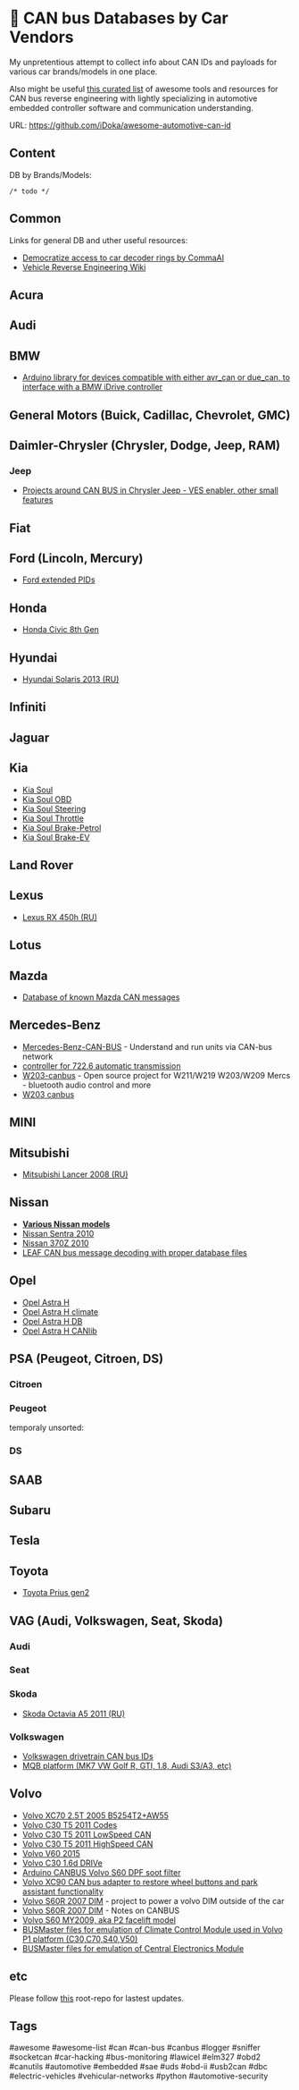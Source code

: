 # :blue_car: CAN bus Databases by Car Vendors

My unpretentious attempt to collect info about CAN IDs and payloads for various car brands/models in one place.

Also might be useful [this curated list](https://github.com/iDoka/awesome-canbus) of awesome tools and resources for CAN bus reverse engineering with lightly specializing in automotive embedded controller software and communication understanding.

URL: https://github.com/iDoka/awesome-automotive-can-id

## Content

DB by Brands/Models:

```
/* todo */
```


## Common

Links for general DB and uther useful resources:

* [Democratize access to car decoder rings by CommaAI](https://github.com/commaai/opendbc)
* [Vehicle Reverse Engineering Wiki](https://vehicle-reverse-engineering.fandom.com/wiki/Vehicle_Reverse_Engineering_Wiki)



## Acura



## Audi



## BMW

* [Arduino library for devices compatible with either avr_can or due_can, to interface with a BMW iDrive controller](https://github.com/thatdamnranga/iDrive)


## General Motors (Buick, Cadillac, Chevrolet, GMC)



## Daimler-Chrysler (Chrysler, Dodge, Jeep, RAM)

### Jeep

* [Projects around CAN BUS in Chrysler Jeep - VES enabler, other small features](https://github.com/latonita/jeep-canbus)

## Fiat



## Ford (Lincoln, Mercury)

* [Ford extended PIDs](https://knowhow.windstar-club.de/index.php/PID-Codes)

## Honda

* [Honda Civic 8th Gen](https://github.com/Knio/carhack/blob/master/Cars/Honda.markdown)


## Hyundai

* [Hyundai Solaris 2013 (RU)](https://www.drive2.ru/b/522073135831319435/)

## Infiniti

## Jaguar

## Kia

* [Kia Soul](https://github.com/PolySync/OSCC)
* [Kia Soul OBD](https://github.com/PolySync/oscc/wiki/Firmware-OBD)
* [Kia Soul Steering](https://github.com/PolySync/oscc/wiki/Firmware-Steering)
* [Kia Soul Throttle](https://github.com/PolySync/oscc/wiki/Firmware-Throttle)
* [Kia Soul Brake-Petrol](https://github.com/PolySync/oscc/wiki/Firmware-Brake-%28Petrol%29)
* [Kia Soul Brake-EV](https://github.com/PolySync/oscc/wiki/Firmware-Brake-%28EV%29)



## Land Rover

## Lexus


* [Lexus RX 450h (RU)](https://habr.com/ru/post/450140/)



## Lotus

## Mazda

* [Database of known Mazda CAN messages](https://github.com/majbthrd/MazdaCANbus)

## Mercedes-Benz

* [Mercedes-Benz-CAN-BUS](https://github.com/dvjcodec/Mercedes-Benz-CAN-BUS) - Understand and run units via CAN-bus network
* [controller for 722.6 automatic transmission](https://github.com/mkovero/7226ctrl)
* [W203-canbus](https://github.com/rnd-ash/W203-canbus) - Open source project for W211/W219 W203/W209 Mercs - bluetooth audio control and more
* [W203 canbus](https://docs.google.com/spreadsheets/d/1krPDmjjwmlta4jAVcDMoWbseAokUYnBAHn67pOo00C0/edit#gid=2038710733)


## MINI

## Mitsubishi

* [Mitsubishi Lancer 2008 (RU)](https://habr.com/ru/post/448658/)


## Nissan

* [**Various Nissan models**](https://docs.google.com/spreadsheets/d/1EHa4R85BttuY4JZ-EnssH4YZddpsDVu6rUFm0P7ouwg/edit#gid=1)
* [Nissan Sentra 2010](https://github.com/jackm/carhack/blob/master/nissan.md)
* [Nissan 370Z 2010](https://github.com/Knio/carhack/blob/master/Cars/Nissan.markdown)
* [LEAF CAN bus message decoding with proper database files](https://github.com/dalathegreat/leaf_can_bus_messages)


## Opel

* [Opel Astra H](https://github.com/alex161rus/Opel-Astra-H)
* [Opel Astra H climate](https://github.com/megadrifter/AstraH_climate/blob/master/AstraH_climate.ino)
* [Opel Astra H DB](https://github.com/Trueffelwurm/Car-CAN-Message-DB)
* [Opel Astra H CANlib](https://github.com/megadrifter/astra-can-lib)


## PSA (Peugeot, Citroen, DS)

### Citroen

### Peugeot

temporaly unsorted:

<!--

* https://github.com/ludwig-v
* https://github.com/ludwig-v/psa-seedkey-algorithm
* https://github.com/prototux/PSA-RE
* https://github.com/prototux/PSA-RE/blob/master/sandbox/uds_auth_algorithm.c
* https://github.com/prototux/PSA-RE/blob/master/sandbox/immobilizer_algorithm.c
* https://github.com/morcibacsi?tab=repositories

-->

### DS



## SAAB

## Subaru


## Tesla

## Toyota

* [Toyota Prius gen2](https://github.com/gerdbremer/Prius-gen2-torque-PIDs)


## VAG (Audi, Volkswagen, Seat, Skoda)


### Audi

### Seat

### Skoda

* [Skoda Octavia A5 2011 (RU)](https://habr.com/ru/post/442184/)


### Volkswagen

* [Volkswagen drivetrain CAN bus IDs](https://github.com/v-ivanyshyn/parse_can_logs/blob/master/VW%20CAN%20IDs%20Summary.md)
* [MQB platform (MK7 VW Golf R, GTI, 1.8, Audi S3/A3, etc)](https://github.com/bri3d/MQBSimosLogVariables/blob/master/exportedPIDs.csv)


## Volvo

* [Volvo XC70 2.5T 2005 B5254T2+AW55](https://github.com/vtl/volvo-ddd/blob/master/data/2005_xc70_b5254t2_aw55_us.h)
* [Volvo C30 T5 2011 Codes](https://github.com/Alfaa123/Volvo-CAN-Gauge/blob/master/Codes.txt)
* [Volvo C30 T5 2011 LowSpeed CAN](https://github.com/Alfaa123/Volvo-CAN-Gauge/blob/master/Sniffing/Low%20Speed.cmt)
* [Volvo C30 T5 2011 HighSpeed CAN](https://github.com/Alfaa123/Volvo-CAN-Gauge/blob/master/Sniffing/High%20Speed.cmt)
* [Volvo V60 2015](https://github.com/commaai/opendbc/blob/master/volvo_v60_2015_pt.dbc)
* [Volvo C30 1.6d DRIVe](https://paul.sullivan.za.org/volvo-c30-1.6d/OBD-II_CAN-bus/)
* [Arduino CANBUS Volvo S60 DPF soot filter](https://github.com/waal70/S60CAN)
* [Volvo XC90 CAN bus adapter to restore wheel buttons and park assistant functionality](https://github.com/olegel/VolvoCan)
* [Volvo S60R 2007 DIM](https://github.com/andrewgabler/VolvoDIM/tree/master/Research) - project to power a volvo DIM outside of the car
* [Volvo S60R 2007 DIM](https://github.com/andrewgabler/VolvoDIM/blob/master/Research/Notes%20on%20CANBUS) - Notes on CANBUS
* [Volvo S60 MY2009, aka P2 facelift model](https://github.com/waal70/VolvoCANBUS)
* [BUSMaster files for emulation of Climate Control Module used in Volvo P1 platform (C30,C70,S40,V50)](https://github.com/johnbutol/CCM-busmaster/tree/master/SimulatedSystems/ccm)
* [BUSMaster files for emulation of Central Electronics Module](https://github.com/johnbutol/CCM-busmaster/tree/master/SimulatedSystems/cem)






## etc

Please follow [this](https://github.com/iDoka/awesome-automotive-can-id) root-repo for lastest updates.


## Tags

#awesome
#awesome-list
#can
#can-bus
#canbus
#logger
#sniffer
#socketcan
#car-hacking
#bus-monitoring
#lawicel
#elm327
#obd2
#canutils
#automotive
#embedded
#sae
#uds
#obd-ii
#usb2can
#dbc
#electric-vehicles
#vehicular-networks
#python
#automotive-security


